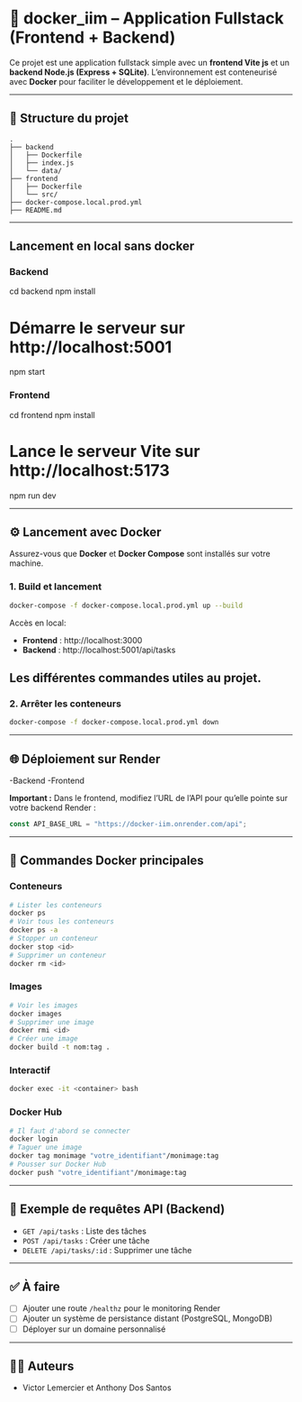 # 🚀 docker_iim – Application Fullstack (Frontend + Backend)

Ce projet est une application fullstack simple avec un **frontend Vite js** et un **backend Node.js (Express + SQLite)**. 
L’environnement est conteneurisé avec **Docker** pour faciliter le développement et le déploiement.

---

## 📁 Structure du projet

```
.
├── backend
│   ├── Dockerfile
│   ├── index.js
│   └── data/
├── frontend
│   ├── Dockerfile
│   └── src/
├── docker-compose.local.prod.yml
├── README.md
```

---

## Lancement en local sans docker
### Backend
cd backend
npm install         
# Démarre le serveur sur http://localhost:5001
npm start           

### Frontend
cd frontend
npm install         
# Lance le serveur Vite sur http://localhost:5173
npm run dev         

---

## ⚙️ Lancement avec Docker

Assurez-vous que **Docker** et **Docker Compose** sont installés sur votre machine.

### 1. Build et lancement

```bash
docker-compose -f docker-compose.local.prod.yml up --build
```

Accès en local:

- **Frontend** : http://localhost:3000
- **Backend** : http://localhost:5001/api/tasks

## Les différentes commandes utiles au projet.
### 2. Arrêter les conteneurs

```bash
docker-compose -f docker-compose.local.prod.yml down
```

---

## 🌐 Déploiement sur Render

-Backend 
-Frontend

**Important :** Dans le frontend, modifiez l’URL de l’API pour qu’elle pointe sur votre backend Render :
```js
const API_BASE_URL = "https://docker-iim.onrender.com/api";
```

---

## 🔄 Commandes Docker principales

### Conteneurs

```bash
# Lister les conteneurs
docker ps  
# Voir tous les conteneurs                   
docker ps -a   
# Stopper un conteneur              
docker stop <id>        
# Supprimer un conteneur    
docker rm <id>              
```

### Images

```bash
# Voir les images
docker images    
# Supprimer une image            
docker rmi <id>         
# Créer une image   
docker build -t nom:tag .   
```

### Interactif

```bash
docker exec -it <container> bash
```

### Docker Hub

```bash
# Il faut d'abord se connecter
docker login                            
# Taguer une image      
docker tag monimage "votre_identifiant"/monimage:tag  
# Pousser sur Docker Hub
docker push "votre_identifiant"/monimage:tag          
```

---

## 🧪 Exemple de requêtes API (Backend)

- `GET /api/tasks` : Liste des tâches
- `POST /api/tasks` : Créer une tâche
- `DELETE /api/tasks/:id` : Supprimer une tâche

---

## ✅ À faire

- [ ] Ajouter une route `/healthz` pour le monitoring Render
- [ ] Ajouter un système de persistance distant (PostgreSQL, MongoDB)
- [ ] Déployer sur un domaine personnalisé

---

## 👨‍💻 Auteurs

- Victor Lemercier et Anthony Dos Santos 